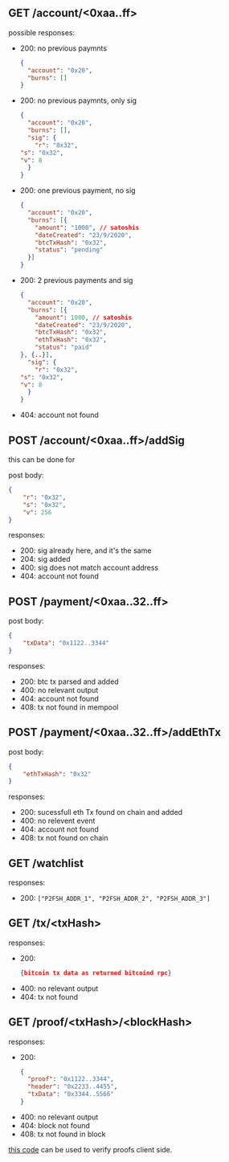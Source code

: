 

## GET /account/\<0xaa..ff\>
possible responses:
- 200: no previous paymnts
	```json
    {
      "account": "0x20",
      "burns": []
    }
	```
- 200: no previous paymnts, only sig
	```json
    {
      "account": "0x20",
      "burns": [],
      "sig": {
        "r": "0x32",
	"s": "0x32",
	"v": 8
      }
    }
	```
- 200: one previous payment, no sig
	```json
    {
      "account": "0x20",
      "burns": [{
		"amount": "1000", // satoshis
		"dateCreated": "23/9/2020",
		"btcTxHash": "0x32",
		"status": "pending"
	  }]
    }
	```
- 200: 2 previous payments and sig
	```json
    {
      "account": "0x20",
      "burns": [{
		"amount": 1000, // satoshis
		"dateCreated": "23/9/2020",
		"btcTxHash": "0x32",
		"ethTxHash": "0x32",
		"status": "paid"
	}, {..}],
      "sig": {
        "r": "0x32",
	"s": "0x32",
	"v": 8
      }
    }
	```
- 404: account not found

## POST /account/\<0xaa..ff\>/addSig

this can be done for 

post body:
```json
{
	"r": "0x32",
	"s": "0x32",
	"v": 256
}
```

responses:
- 200: sig already here, and it's the same
- 204: sig added
- 400: sig does not match account address
- 404: account not found

## POST /payment/\<0xaa..32..ff\>

post body:
```json
{
	"txData": "0x1122..3344"
}
```
responses:
- 200: btc tx parsed and added
- 400: no relevant output
- 404: account not found
- 408: tx not found in mempool

## POST /payment/\<0xaa..32..ff\>/addEthTx
post body:
```json
{
	"ethTxHash": "0x32"
}
```
responses:
- 200: sucessfull eth Tx found on chain and added
- 400: no relevent event
- 404: account not found
- 408: tx not found on chain

## GET /watchlist
responses:
- 200: `["P2FSH_ADDR_1", "P2FSH_ADDR_2", "P2FSH_ADDR_3"]`

## GET /tx/\<txHash\>
responses:
- 200:
	```json
	{bitcoin tx data as returned bitcoind rpc}
	```
- 400: no relevant output
- 404: tx not found

## GET /proof/\<txHash\>/\<blockHash\>
responses:
- 200:
	```json
	{
	  "proof": "0x1122..3344",
	  "header": "0x2233..4455",
	  "txData": "0x3344..5566"
	}
	```
- 400: no relevant output
- 404: block not found
- 408: tx not found in block

[this code](https://github.com/summa-tx/bitcoin-spv/tree/master/js) can be used to verify proofs client side.
